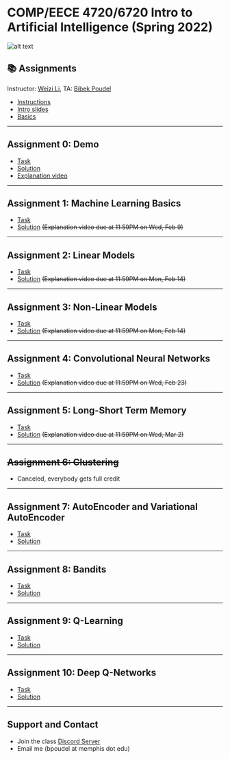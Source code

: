 # COMP/EECE 4720/6720 Intro to Artificial Intelligence (Spring 2022)

![alt text](https://github.com/poudel-bibek/Intro-to-AI-Assignments/blob/gh-pages/assets/css/img_1.jpg?raw=true)

## 📚 Assignments
Instructor: [Weizi Li](https://weizi-li.github.io/), TA: [Bibek Poudel](https://poudel-bibek.github.io)

- [Instructions](instructions.md)
- [Intro slides](https://nbviewer.org/github/poudel-bibek/Intro-to-AI-Assignments/blob/gh-pages/Slides_1.pdf)
- [Basics](https://colab.research.google.com/drive/1ukczrXFt05g0v-DnDJMQsNOrhlodEUTf?usp=sharing)


---
## Assignment 0: Demo
  
  - [Task](https://colab.research.google.com/drive/1LhCm0wje6OgzFyLYF6Z1R373qhLHkHO4?usp=sharing)
  - [Solution](https://colab.research.google.com/drive/1DCHnrJhFzRJGcNhJ770ulZjaivoaYZoW?usp=sharing)
  - [Explanation video](https://youtu.be/yC_VRmdHeXs)
 
---
## Assignment 1: Machine Learning Basics
  
  - [Task](https://colab.research.google.com/drive/1fDAIPerBr8kEvEEFzgaPf24Lop8tk9uZ?usp=sharing)
  - [Solution](https://colab.research.google.com/drive/1ry2z8OTX90KME9tfMItvmw0RteKlLIiN?usp=sharing) ~~(Explanation video due at 11:59PM on Wed, Feb 9)~~
<!--   - [<span class="custom-style">Solution</span>](after_class.md) (Explanation video due at 11:59PM on Wed, Feb 9) -->
 
<!--[A1 Solution](https://colab.research.google.com/drive/1ry2z8OTX90KME9tfMItvmw0RteKlLIiN?usp=sharing)-->

---
## Assignment 2: Linear Models

  - [Task](https://colab.research.google.com/drive/17anz72YbO3cnM3ry9wy4aDCLyGYWqxQL?usp=sharing)
  - [Solution](https://colab.research.google.com/drive/1y3m0rTYrSEvFRPbIPgYuxrTcYKi89GQG?usp=sharing) ~~(Explanation video due at 11:59PM on Mon, Feb 14)~~
<!--   - [<span class="custom-style">Solution</span>](after_class.md)  -->
  
 <!--[A2 Solution](https://colab.research.google.com/drive/1y3m0rTYrSEvFRPbIPgYuxrTcYKi89GQG?usp=sharing)-->
 
 ---
## Assignment 3: Non-Linear Models

  - [Task](https://colab.research.google.com/drive/1WZFbN8GbXK9OwfS0rE74LVM2ZqT6wWR7?usp=sharing)
  - [Solution](https://colab.research.google.com/drive/1G6HND9_p6HE0GCEaCpflt85ngOMqZdn4?usp=sharing) ~~(Explanation video due at 11:59PM on Mon, Feb 14)~~
<!--   - [<span class="custom-style">Solution</span>](after_class.md) (Explanation video due at 11:59PM on Mon, Feb 14)
   -->
 <!--[A3 Solution](https://colab.research.google.com/drive/1G6HND9_p6HE0GCEaCpflt85ngOMqZdn4?usp=sharing)-->
 
 ---
## Assignment 4: Convolutional Neural Networks

  - [Task](https://colab.research.google.com/drive/1hkTt5V4J35mFux3EXI2QuCpOWrTy98Q3?usp=sharing)
  - [Solution](https://colab.research.google.com/drive/1-gjuhw8VTC_aGstxBQVr8UzS2b8CmYTq?usp=sharing) ~~(Explanation video due at 11:59PM on Wed, Feb 23)~~
  
 <!--[A4 Solution]()-->
 
 ---
## Assignment 5: Long-Short Term Memory

  - [Task](https://colab.research.google.com/drive/1EJ52aPPNvO_r-0GGSE6vpVwKzo4kn6gg?usp=sharing)
  - [Solution](https://colab.research.google.com/drive/1C-mfEuundoSIOCSaZ_WBRed0pSHZjf34?usp=sharing) ~~(Explanation video due at 11:59PM on Wed, Mar 2)~~
  

 <!--[A5 Solution]()-->
 
 ---
## ~~Assignment 6: Clustering~~ 
  - Canceled, everybody gets full credit 
  
<!--   - [<span class="custom-style">Task</span>](bots.md)
  - [<span class="custom-style">Solution</span>](bots.md) -->
  
 <!--[A6 Solution]()-->
 
 ---
## Assignment 7: AutoEncoder and Variational AutoEncoder

  - [<span class="custom-style">Task</span>](bots.md)
  - [<span class="custom-style">Solution</span>](bots.md)
  
 <!--[A7 Solution]()-->
 
 ---
## Assignment 8: Bandits

  - [<span class="custom-style">Task</span>](bots.md)
  - [<span class="custom-style">Solution</span>](bots.md)
  
 <!--[A8 Solution]()-->
 
 --- 
## Assignment 9: Q-Learning

  - [<span class="custom-style">Task</span>](bots.md)
  - [<span class="custom-style">Solution</span>](bots.md)
  
 <!--[A9 Solution]()-->
 
 ---
## Assignment 10: Deep Q-Networks

  - [<span class="custom-style">Task</span>](bots.md)
  - [<span class="custom-style">Solution</span>](bots.md)
  
 <!--[A10 Solution]()-->
 
---
## Support and Contact
  - Join the class [Discord Server](https://discord.gg/pGbxNGNT)
  - Email me (bpoudel at memphis dot edu)
